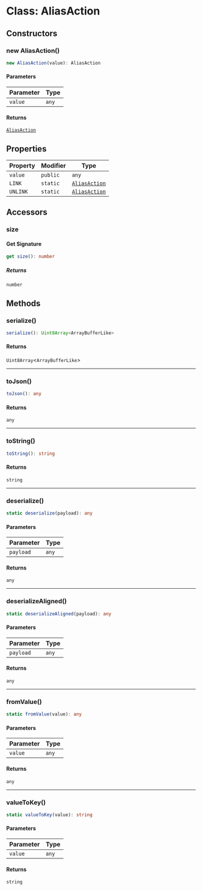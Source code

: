 # Class: AliasAction

## Constructors

### new AliasAction()

```ts
new AliasAction(value): AliasAction
```

#### Parameters

| Parameter | Type |
| ------ | ------ |
| `value` | `any` |

#### Returns

[`AliasAction`](AliasAction.md)

## Properties

| Property | Modifier | Type |
| ------ | ------ | ------ |
| <a id="value-1"></a> `value` | `public` | `any` |
| <a id="link"></a> `LINK` | `static` | [`AliasAction`](AliasAction.md) |
| <a id="unlink"></a> `UNLINK` | `static` | [`AliasAction`](AliasAction.md) |

## Accessors

### size

#### Get Signature

```ts
get size(): number
```

##### Returns

`number`

## Methods

### serialize()

```ts
serialize(): Uint8Array<ArrayBufferLike>
```

#### Returns

`Uint8Array`&lt;`ArrayBufferLike`&gt;

***

### toJson()

```ts
toJson(): any
```

#### Returns

`any`

***

### toString()

```ts
toString(): string
```

#### Returns

`string`

***

### deserialize()

```ts
static deserialize(payload): any
```

#### Parameters

| Parameter | Type |
| ------ | ------ |
| `payload` | `any` |

#### Returns

`any`

***

### deserializeAligned()

```ts
static deserializeAligned(payload): any
```

#### Parameters

| Parameter | Type |
| ------ | ------ |
| `payload` | `any` |

#### Returns

`any`

***

### fromValue()

```ts
static fromValue(value): any
```

#### Parameters

| Parameter | Type |
| ------ | ------ |
| `value` | `any` |

#### Returns

`any`

***

### valueToKey()

```ts
static valueToKey(value): string
```

#### Parameters

| Parameter | Type |
| ------ | ------ |
| `value` | `any` |

#### Returns

`string`
